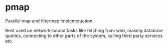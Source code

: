 # pmap
Parallel map and filtermap implementation.

Best used on network-bound tasks like fetching from web, making database queries,  connecting to other parts of the system, calling third party services etc.
